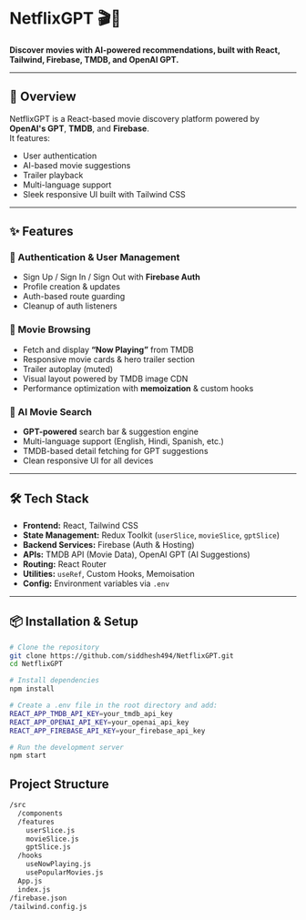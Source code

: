 # NetflixGPT 🎬🤖

**Discover movies with AI-powered recommendations, built with React, Tailwind, Firebase, TMDB, and OpenAI GPT.**

---

## 📖 Overview
NetflixGPT is a React-based movie discovery platform powered by **OpenAI's GPT**, **TMDB**, and **Firebase**.  
It features:
- User authentication
- AI-based movie suggestions
- Trailer playback
- Multi-language support
- Sleek responsive UI built with Tailwind CSS

---

## ✨ Features

### 🔐 Authentication & User Management
- Sign Up / Sign In / Sign Out with **Firebase Auth**
- Profile creation & updates
- Auth-based route guarding
- Cleanup of auth listeners

### 🎥 Movie Browsing
- Fetch and display **“Now Playing”** from TMDB
- Responsive movie cards & hero trailer section
- Trailer autoplay (muted)
- Visual layout powered by TMDB image CDN
- Performance optimization with **memoization** & custom hooks

### 🤖 AI Movie Search
- **GPT-powered** search bar & suggestion engine
- Multi-language support (English, Hindi, Spanish, etc.)
- TMDB-based detail fetching for GPT suggestions
- Clean responsive UI for all devices

---

## 🛠 Tech Stack
- **Frontend:** React, Tailwind CSS
- **State Management:** Redux Toolkit (`userSlice`, `movieSlice`, `gptSlice`)
- **Backend Services:** Firebase (Auth & Hosting)
- **APIs:** TMDB API (Movie Data), OpenAI GPT (AI Suggestions)
- **Routing:** React Router
- **Utilities:** `useRef`, Custom Hooks, Memoisation
- **Config:** Environment variables via `.env`

---

## 📦 Installation & Setup

```bash
# Clone the repository
git clone https://github.com/siddhesh494/NetflixGPT.git
cd NetflixGPT

# Install dependencies
npm install

# Create a .env file in the root directory and add:
REACT_APP_TMDB_API_KEY=your_tmdb_api_key
REACT_APP_OPENAI_API_KEY=your_openai_api_key
REACT_APP_FIREBASE_API_KEY=your_firebase_api_key

# Run the development server
npm start
```

## Project Structure
```bash
/src
  /components
  /features
    userSlice.js
    movieSlice.js
    gptSlice.js
  /hooks
    useNowPlaying.js
    usePopularMovies.js
  App.js
  index.js
/firebase.json
/tailwind.config.js

```


 
